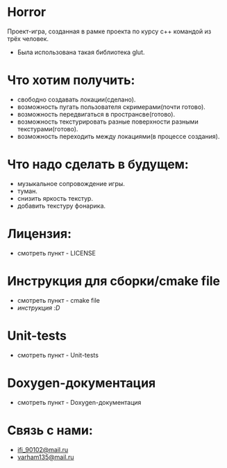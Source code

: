# Horror
Проект-игра, созданная в рамке проекта по курсу c++ командой из трёх человек.
+ Была использована такая библиотека glut.
# Что хотим получить:
+ свободно создавать локации(сделано).
+ возможность пугать пользователя скримерами(почти готово).
+ возможность передвигаться в пространсве(готово).
+ возможность текстурировать разные поверхности разными текстурами(готово).
+ возможность переходить между локациями(в процессе создания).
# Что надо сделать в будущем: 
+ музыкальное сопровождение игры.
+ туман.
+ снизить яркость текстур.
+ добавить текстуру фонарика.
# Лицензия:
+ смотреть пункт - LICENSE
# Инструкция для сборки/cmake file
+ смотреть пункт - cmake file
+ *инструкция :D*
# Unit-tests
+ смотреть пункт - Unit-tests
# Doxygen-документация
+ смотреть пункт - Doxygen-документация
# Связь с нами:
+ ifi_90102@mail.ru
+ varham135@mail.ru
